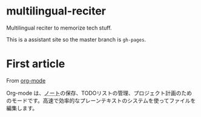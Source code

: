 # multilingual-reciter
Multilingual reciter to memorize tech stuff.

This is a assistant site so the master branch is `gh-pages`.

# First article

From [org-mode](http://orgmode.org/ja/index.html)

Org-mode は、<abbr title="笔记，记录">ノート</abbr>の保存、TODOリストの管理、プロジェクト計画のためのモードです。高速で効率的なプレーンテキストのシステムを使ってファイルを編集します。

